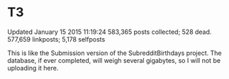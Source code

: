 T3
========

Updated January 15 2015 11:19:24
583,365 posts collected; 528 dead.
577,659 linkposts; 5,178 selfposts

This is like the Submission version of the SubredditBirthdays project. The database, if ever completed, will weigh several gigabytes, so I will not be uploading it here.